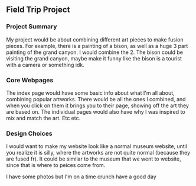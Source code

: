 ## Field Trip Project

### Project Summary

My project would be about combining different art pieces to make fusion pieces. For example, there is a painting of a bison, as well as a huge 3 part painting of the grand canyon. I would combine the 2. The bison could be visiting the grand canyon, maybe make it funny like the bison is a tourist with a camera or something idk.

### Core Webpages

The index page would have some basic info about what I'm all about, combining popular artworks. There would be all the ones I combined, and when you click on them it brings you to their page, showing off the art they are based on. The individual pages would also have why I was inspired to mix and match the art. Etc etc.

### Design Choices

I would want to make my website look like a normal museum website, until you realize it is silly, where the artworks are not quite normal (because they are fused fr). It could be similar to the museum that we went to website, since that is where to peices come from.

I have some photos but I'm on a time crunch have a good day
